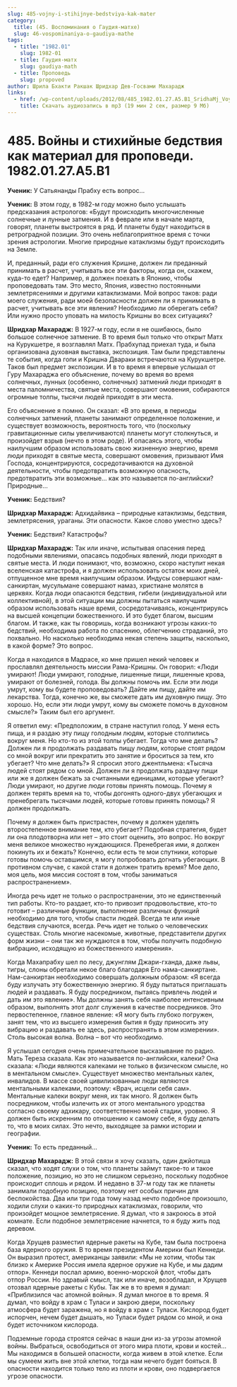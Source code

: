 ```yaml
---
slug: 485-vojny-i-stihijnye-bedstviya-kak-mater
category:
  title: (45. Воспоминания о Гаудия-матхе)
  slug: 46-vospominaniya-o-gaudiya-mathe
tags:
  - title: "1982.01"
    slug: 1982-01
  - title: Гаудия-матх
    slug: gaudiya-math
  - title: Проповедь
    slug: propoved
author: Шрила Бхакти Ракшак Шридхар Дев-Госвами Махарадж
links:
  - href: /wp-content/uploads/2012/08/485_1982.01.27.A5.B1_SridhaMj_Voyny_i_stihiynye_bedstviya_kak_material_dlya_propovedi.mp3
    title: Скачать аудиозапись в mp3 (19 мин 2 сек, размер 9 Мб)
---
```


# 485. Войны и стихийные бедствия как материал для проповеди. 1982.01.27.A5.B1

**Ученик:** У Сатьянанды Прабху есть вопрос…

**Ученик:** В этом году, в 1982-м году можно было услышать предсказания астрологов: «Будут происходить многочисленные солнечные и лунные затмения. И в феврале или в начале марта, говорят, планеты выстроятся в ряд. И планеты будут находиться в ретроградной позиции. Это очень неблагоприятное время с точки зрения астрологии. Многие природные катаклизмы будут происходить на Земле.

И, преданный, ради его служения Кришне, должен ли преданный принимать в расчет, учитывать все эти факторы, когда он, скажем, куда-то едет? Например, я должен поехать в Японию, чтобы проповедовать там. Это место, Япония, известно постоянными землетрясениями и другими катаклизмами. Мой вопрос таков: ради моего служения, ради моей безопасности должен ли я принимать в расчет, учитывать все эти явления? Необходимо ли оберегать себя? Или нужно просто уповать на милость Кришны во всех ситуациях?

**Шридхар Махарадж:** В 1927-м году, если я не ошибаюсь, было большое солнечное затмение. В то время был только что открыт Матх на Курукшетре, я возглавлял Матх. Прабхупад приехал туда, и была организована духовная выставка, экспозиция. Там были представлены те события, когда гопи и Кришна Двараки встречаются на Курукшетре. Таков был предмет экспозиции. И в то время я впервые услышал от Гуру Махараджа его объяснение, почему во время во время солнечных, лунных (особенно, солнечных) затмений люди приходят в места паломничества, святые места, совершают омовения, собираются огромные толпы, тысячи людей приходят в эти места.

Его объяснение я помню. Он сказал: «В это время, в периоды солнечных затмений, планеты занимают определенное положение, и существует возможность, вероятность того, что (поскольку гравитационные силы увеличиваются) планеты могут столкнуться, и произойдет взрыв (нечто в этом роде). И опасаясь этого, чтобы наилучшим образом использовать свою жизненную энергию, время люди приходят в святые места, совершают омовения, призывают Имя Господа, концентрируются, сосредотачиваются на духовной деятельности, чтобы предотвратить возможную опасность, предотвратить эти возможные… как это называется по-английски? Природные…

**Ученик:** Бедствия?

**Шридхар Махарадж:** Адхидайвика – природные катаклизмы, бедствия, землетрясения, ураганы. Эти опасности. Какое слово уместно здесь?

**Ученик:** Бедствия? Катастрофы?

**Шридхар Махарадж:** Так или иначе, испытывая опасения перед подобными явлениями, опасаясь подобных явлений, люди приходят в святые места. И люди понимают, что, возможно, скоро наступит некая вселенская катастрофа, и я должен использовать остаток моих дней, отпущенное мне время наилучшим образом. Индусы совершают нам-санкиртан, мусульмане совершают намаз, христиане молятся в церквях. Когда люди опасаются бедствия, гибели (индивидуальной или коллективной), в этой ситуации мы должны пытаться наилучшим образом использовать наше время, сосредотачиваясь, концентрируясь на высшей концепции божественного. И это будет благом, высшим благом. И также, как ты говоришь, когда возникают угрозы каких-то бедствий, необходима работа по спасению, облегчению страданий, это похвально. Но насколько необходима некая степень защиты, насколько, в какой форме? Это вопрос.

Когда я находился в Мадрасе, ко мне пришел некий человек и прославлял деятельность миссии Рама-Кришны. Он говорил: «Люди умирают! Люди умирают, голодные, лишенные пищи, лишенные крова, умирают от болезней, голода. Вы должны помочь им. Если эти люди умрут, кому вы будете проповедовать? Дайте им пищу, дайте им лекарства. Тогда, конечно же, вы сможете дать им духовную пищу. Это хорошо. Но, если эти люди умрут, кому вы сможете помочь в духовном смысле?» Таким был его аргумент.

Я ответил ему: «Предположим, в стране наступил голод. У меня есть пища, и я раздаю эту пищу голодным людям, которые столпились вокруг меня. Но кто-то из этой толпы убегает. Тогда что мне делать? Должен ли я продолжать раздавать пищу людям, которые стоят рядом со мной вокруг или прекратить это занятие и броситься за тем, кто убегает? Что мне делать?» Я спросил этого джентльмена: «Тысяча людей стоят рядом со мной. Должен ли я продолжать раздачу пищи или же я должен бежать за считанными единицами, которые убегают? Люди умирают, но другие люди готовы принять помощь. Почему я должен терять время на то, чтобы догонять одного-двух убегающих и пренебрегать тысячами людей, которые готовы принять помощь? Я должен продолжать.

Почему я должен быть пристрастен, почему я должен уделять второстепенное внимание тем, кто убегает? Подобная стратегия, будет ли она плодотворна или нет – это стоит оценить, это вопрос. Но вокруг меня великое множество нуждающихся. Пренебрегая ими, я должен покинуть их и бежать? Конечно, если есть те мои спутники, которые готовы помочь оставшимся, я могу попробовать догнать убегающих. В противном случае, с какой стати я должен тратить время? Мое дело, моя цель, моя миссия состоят в том, чтобы заниматься распространением».

Иногда речь идет не только о распространении, это не единственный тип работы. Кто-то раздает, кто-то привозит продовольствие, кто-то готовит – различные функции, выполнение различных функций необходимо для того, чтобы спасти людей. Всегда те или иные бедствия случаются, всегда. Речь идет не только о человеческих существах. Столь многие насекомые, животные, представители других форм жизни – они так же нуждаются в том, чтобы получить подобную вибрацию, исходящую из божественного измерения».

Когда Махапрабху шел по лесу, джунглям Джари-гханда, даже львы, тигры, слоны обретали некое благо благодаря Его нама-санкиртане. Нам-санкиртан необходимо совершать должным образом: «Я всегда буду излучать эту божественную энергию. Я буду пытаться приглашать людей и раздавать. Я буду посредником, пытаясь привлечь людей и дать им это явление». Мы должны занять себя наиболее интенсивным образом, выполнять этот долг служения в качестве посредников. Это первостепенное, главное явление: «Я могу быть глубоко погружен, занят тем, что из высшего измерения бытия я буду приносить эту вибрацию и раздавать ее здесь, распространять в этом измерении». Столь высокая волна. Волна – вот что необходимо.

Я услышал сегодня очень примечательное высказывание по радио. Мать Тереза сказала. Как это называется по-английски, калеки? Она сказала: «Люди являются калеками не только в физическом смысле, но в ментальном смысле». Существует множество ментальных калек, инвалидов. В массе своей цивилизованные люди являются ментальными калеками, поэтому: «Врач, исцели себя сам». Ментальные калеки вокруг меня, их так много. Я должен быть посредником, чтобы излечить их от этого ментального уродства согласно своему адхикару, соответственно моей стадии, уровню. Я должен быть искренним по отношению к самому себе, я буду делать то, что в моих силах. Это нечто, выходящее за рамки истории и географии.

**Ученик:** То есть преданный…

**Шридхар Махарадж:** В этой связи я хочу сказать, один джйотиша сказал, что ходят слухи о том, что планеты займут такое-то и такое положение, позицию, но это не слишком серьезно, поскольку подобное происходит сплошь и рядом. И недавно в 37-м году так же планеты занимали подобную позицию, поэтому нет особых причин для беспокойства. Два или три года тому назад нечто подобное произошло, ходили слухи о каких-то природных катаклизмах, говорили, что произойдет мощное землетрясение. Я думал, что я закроюсь в этой комнате. Если подобное землетрясение начнется, то я буду жить под деревом.

Когда Хрущев разместил ядерные ракеты на Кубе, там была построена база ядерного оружия. В то время президентом Америки был Кеннеди. Он выразил протест, американцы заявили: «Мы не хотим, чтобы так близко к Америке Россия имела ядерное оружие на Кубе, и мы дадим отпор». Кеннеди послал армию, военно-морской флот, чтобы дать отпор России. Но здравый смысл, так или иначе, возобладал, и Хрущев отозвал ядерные ракеты с Кубы. Так же в то время я думал: «Приблизился час атомной войны». Я думал многое в то время. Я думал, что войду в храм с Туласи и закрою двери, поскольку атмосфера будет заражена, но я войду в храм с Туласи. Кислород будет испорчен, нечем будет дышать, но Туласи будет рядом со мной, и она будет источником кислорода.

Подземные города строятся сейчас в наши дни из-за угрозы атомной войны. Выбраться, освободиться от этого мира плоти, крови и костей… Мы находимся в большей опасности, когда живем в этой клетке. Если мы сумеем жить вне этой клетки, тогда нам нечего будет бояться. В опасности находится только тело из плоти и крови, оно подвергается угрозе опасности.

